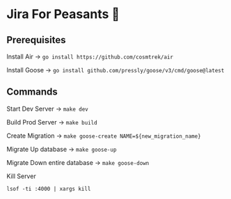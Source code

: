 # Jira For Peasants 😤 

## Prerequisites

Install Air -> `go install https://github.com/cosmtrek/air`

Install Goose -> `go install github.com/pressly/goose/v3/cmd/goose@latest`

## Commands

Start Dev Server -> `make dev`

Build Prod Server -> `make build`

Create Migration -> `make goose-create NAME=${new_migration_name}`

Migrate Up database -> `make goose-up`

Migrate Down entire database -> `make goose-down`

Kill Server

`lsof -ti :4000 | xargs kill`